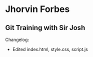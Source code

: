 # Jhorvin Forbes
## Git Training with Sir Josh


Changelog:
- Edited index.html, style.css, script.js